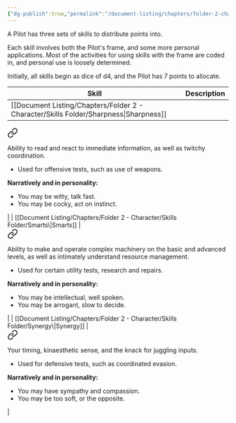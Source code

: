 ```yaml
---
{"dg-publish":true,"permalink":"/document-listing/chapters/folder-2-character/skills/"}
---
```


A Pilot has three sets of skills to distribute points into.

Each skill involves both the Pilot's frame, and some more personal applications. Most of the activities for using skills with the frame are coded in, and personal use is loosely determined.

Initially, all skills begin as dice of d4, and the Pilot has 7 points to allocate.


| Skill         | Description    |
| ------------- | -------------- |
| [[Document Listing/Chapters/Folder 2 - Character/Skills Folder/Sharpness\|Sharpness]] | 
<div class="transclusion internal-embed is-loaded"><a class="markdown-embed-link" href="/document-listing/chapters/folder-2-character/skills-folder/sharpness/" aria-label="Open link"><svg xmlns="http://www.w3.org/2000/svg" width="24" height="24" viewBox="0 0 24 24" fill="none" stroke="currentColor" stroke-width="2" stroke-linecap="round" stroke-linejoin="round" class="svg-icon lucide-link"><path d="M10 13a5 5 0 0 0 7.54.54l3-3a5 5 0 0 0-7.07-7.07l-1.72 1.71"></path><path d="M14 11a5 5 0 0 0-7.54-.54l-3 3a5 5 0 0 0 7.07 7.07l1.71-1.71"></path></svg></a><div class="markdown-embed">




Ability to read and react to immediate information, as well as twitchy coordination.
- Used for offensive tests, such as use of weapons.

**Narratively and in personality:**
- You may be witty, talk fast.
- You may be cocky, act on instinct.

</div></div>
 |
| [[Document Listing/Chapters/Folder 2 - Character/Skills Folder/Smarts\|Smarts]]    | 
<div class="transclusion internal-embed is-loaded"><a class="markdown-embed-link" href="/document-listing/chapters/folder-2-character/skills-folder/smarts/" aria-label="Open link"><svg xmlns="http://www.w3.org/2000/svg" width="24" height="24" viewBox="0 0 24 24" fill="none" stroke="currentColor" stroke-width="2" stroke-linecap="round" stroke-linejoin="round" class="svg-icon lucide-link"><path d="M10 13a5 5 0 0 0 7.54.54l3-3a5 5 0 0 0-7.07-7.07l-1.72 1.71"></path><path d="M14 11a5 5 0 0 0-7.54-.54l-3 3a5 5 0 0 0 7.07 7.07l1.71-1.71"></path></svg></a><div class="markdown-embed">




Ability to make and operate complex machinery on the basic and advanced levels, as well as intimately understand resource management.
- Used for certain utility tests, research and repairs.

**Narratively and in personality:**
- You may be intellectual, well spoken.
- You may be arrogant, slow to decide.

</div></div>
    |
| [[Document Listing/Chapters/Folder 2 - Character/Skills Folder/Synergy\|Synergy]]   | 
<div class="transclusion internal-embed is-loaded"><a class="markdown-embed-link" href="/document-listing/chapters/folder-2-character/skills-folder/synergy/" aria-label="Open link"><svg xmlns="http://www.w3.org/2000/svg" width="24" height="24" viewBox="0 0 24 24" fill="none" stroke="currentColor" stroke-width="2" stroke-linecap="round" stroke-linejoin="round" class="svg-icon lucide-link"><path d="M10 13a5 5 0 0 0 7.54.54l3-3a5 5 0 0 0-7.07-7.07l-1.72 1.71"></path><path d="M14 11a5 5 0 0 0-7.54-.54l-3 3a5 5 0 0 0 7.07 7.07l1.71-1.71"></path></svg></a><div class="markdown-embed">




Your timing, kinaesthetic sense, and the knack for juggling inputs.
- Used for defensive tests, such as coordinated evasion.

**Narratively and in personality:**
- You may have sympathy and compassion.
- You may be too soft, or the opposite.

</div></div>
   |
